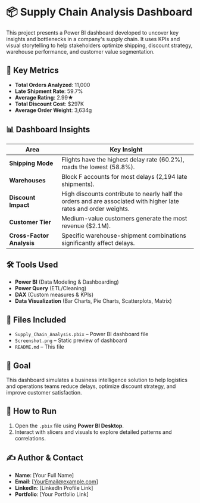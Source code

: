 # 📦 Supply Chain Analysis Dashboard

This project presents a Power BI dashboard developed to uncover key insights and bottlenecks in a company's supply chain. It uses KPIs and visual storytelling to help stakeholders optimize shipping, discount strategy, warehouse performance, and customer value segmentation.

## 🚀 Key Metrics
- **Total Orders Analyzed**: 11,000  
- **Late Shipment Rate**: 59.7%  
- **Average Rating**: 2.99★  
- **Total Discount Cost**: $297K  
- **Average Order Weight**: 3,634g  

## 📊 Dashboard Insights

| Area | Key Insight |
|------|-------------|
| **Shipping Mode** | Flights have the highest delay rate (60.2%), roads the lowest (58.8%). |
| **Warehouses** | Block F accounts for most delays (2,194 late shipments). |
| **Discount Impact** | High discounts contribute to nearly half the orders and are associated with higher late rates and order weights. |
| **Customer Tier** | Medium-value customers generate the most revenue ($2.1M). |
| **Cross-Factor Analysis** | Specific warehouse-shipment combinations significantly affect delays. |

## 🛠 Tools Used
- **Power BI** (Data Modeling & Dashboarding)
- **Power Query** (ETL/Cleaning)
- **DAX** (Custom measures & KPIs)
- **Data Visualization** (Bar Charts, Pie Charts, Scatterplots, Matrix)

## 📁 Files Included
- `Supply_Chain_Analysis.pbix` – Power BI dashboard file
- `Screenshot.png` – Static preview of dashboard
- `README.md` – This file

## 🎯 Goal

This dashboard simulates a business intelligence solution to help logistics and operations teams reduce delays, optimize discount strategy, and improve customer satisfaction.

## 📌 How to Run
1. Open the `.pbix` file using **Power BI Desktop**.
2. Interact with slicers and visuals to explore detailed patterns and correlations.

## ✍️ Author & Contact

- **Name**: [Your Full Name]  
- **Email**: [YourEmail@example.com]  
- **LinkedIn**: [LinkedIn Profile Link]  
- **Portfolio**: [Your Portfolio Link]  
